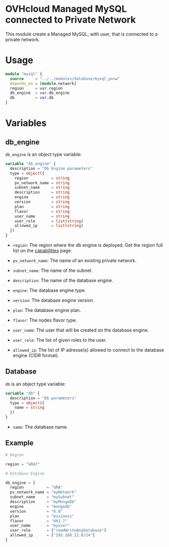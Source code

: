 # OVHcloud Managed MySQL connected to Private Network

This module create a Managed MySQL, with user, that is connected to a private network.

# Usage

```terraform
module "mysql" {
  source     = "../../modules/database/mysql_pvnw"
  depends_on = [module.network]
  region     = var.region
  db_engine  = var.db_engine
  db         = var.db
}
```

# Variables

## db_engine

`db_engine` is an object type variable:

```terraform
variable "db_engine" {
  description = "Db Engine parameters"
  type = object({
    region          = string
    pv_network_name = string
    subnet_name     = string
    description     = string
    engine          = string
    version         = string
    plan            = string
    flavor          = string
    user_name       = string
    user_role       = list(string)
    allowed_ip      = list(string)
  })
}
```

- `region`: The region where the db engine is deployed. Get the region full list on the [capabilities](https://docs.ovh.com/gb/en/publiccloud/databases/mongodb/capabilities/) page.

- `pv_network_name`: The name of an existing private network.

- `subnet_name`: The name of the subnet.

- `description`: The name of the database engine.

- `engine`: The database engine type.

- `version`: The database engine version.

- `plan`: The database engine plan.

- `flavor`: The nodes flavor type.

- `user_name`: The user that will be created on the database engine.

- `user_role`: The list of given roles to the user.

- `allowed_ip`: The list of IP adresse(s) allowed to connect to the database engine (CIDR format).

## Database

`db` is an object type variable:

```terraform
variable "db" {
  description = "Db parameters"
  type = object({
    name = string
  })
}
```

- `name`: The database name.

## Example

```terraform
# Region

region = "GRA7"

# Database Engine

db_engine = {
  region          = "GRA"
  pv_network_name = "myNetwork"
  subnet_name     = "mySubnet"
  description     = "myMongoDb"
  engine          = "mongodb"
  version         = "6.0"
  plan            = "business"
  flavor          = "db1-7"
  user_name       = "myuser"
  user_role       = ["readWriteAnyDatabase"]
  allowed_ip      = ["192.168.12.0/24"]
}
```
